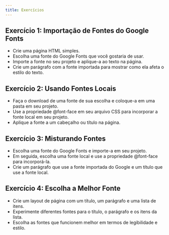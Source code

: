 ```yaml
---
title: Exercícios
---
```


## Exercício 1: Importação de Fontes do Google Fonts

- Crie uma página HTML simples.
- Escolha uma fonte do Google Fonts que você gostaria de usar.
- Importe a fonte no seu projeto e aplique-a ao texto na página.
- Crie um parágrafo com a fonte importada para mostrar como ela afeta o estilo do texto.

## Exercício 2: Usando Fontes Locais

- Faça o download de uma fonte de sua escolha e coloque-a em uma pasta em seu projeto.
- Use a propriedade @font-face em seu arquivo CSS para incorporar a fonte local em seu projeto.
- Aplique a fonte a um cabeçalho ou título na página.

## Exercício 3: Misturando Fontes

- Escolha uma fonte do Google Fonts e importe-a em seu projeto.
- Em seguida, escolha uma fonte local e use a propriedade @font-face para incorporá-la.
- Crie um parágrafo que use a fonte importada do Google e um título que use a fonte local.

## Exercício 4: Escolha a Melhor Fonte

- Crie um layout de página com um título, um parágrafo e uma lista de itens.
- Experimente diferentes fontes para o título, o parágrafo e os itens da lista.
- Escolha as fontes que funcionem melhor em termos de legibilidade e estilo.
